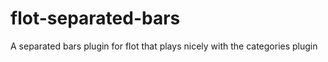 flot-separated-bars
===================

A separated bars plugin for flot that plays nicely with the categories plugin

